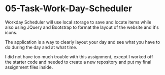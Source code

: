# 05-Task-Work-Day-Scheduler

Workday Scheduler will use local storage to save and locate items while also using JQuery and Bootstrap to format the layout of the website and it's icons. 

The application is a way to clearly layout your day and see what you have to do during the day and at what time.

I did not have too much trouble with this assignment, except I worked off the starter code and needed to create a new repository and put my final assignment files inside.
